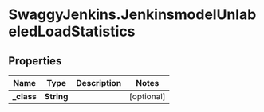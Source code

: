 # SwaggyJenkins.JenkinsmodelUnlabeledLoadStatistics

## Properties
Name | Type | Description | Notes
------------ | ------------- | ------------- | -------------
**_class** | **String** |  | [optional] 



